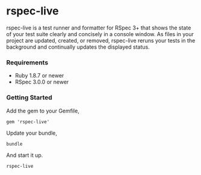 # rspec-live

rspec-live is a test runner and formatter for RSpec 3+ that shows the state of your test suite
clearly and concisely in a console window.  As files in your project are updated, created, or
removed, rspec-live reruns your tests in the background and continually updates the displayed
status.

### Requirements

* Ruby 1.8.7 or newer
* RSpec 3.0.0 or newer

### Getting Started

Add the gem to your Gemfile,

    gem 'rspec-live'

Update your bundle,

    bundle

And start it up.

    rspec-live
